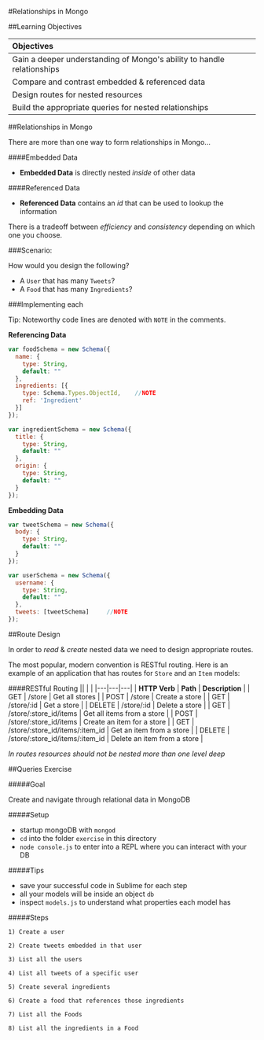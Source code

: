 #Relationships in Mongo


##Learning Objectives

| Objectives |
| :---- |
| Gain a deeper understanding of Mongo's ability to handle relationships |
| Compare and contrast embedded & referenced data |
| Design routes for nested resources |
| Build the appropriate queries for nested relationships |

##Relationships in Mongo

There are more than one way to form relationships in Mongo...

####Embedded Data

* **Embedded Data** is directly nested *inside* of other data

####Referenced Data

* **Referenced Data** contains an *id* that can be used to lookup the information

There is a tradeoff between *efficiency* and *consistency* depending on which one you choose.

###Scenario: 

How would you design the following?

* A `User` that has many `Tweets`?
* A `Food` that has many `Ingredients`?


###Implementing each

Tip: Noteworthy code lines are denoted with `NOTE` in the comments.

**Referencing Data**

```javascript
var foodSchema = new Schema({
  name: {
    type: String,
    default: ""
  },
  ingredients: [{
    type: Schema.Types.ObjectId,	//NOTE
    ref: 'Ingredient'
  }]
});

var ingredientSchema = new Schema({
  title: {
    type: String,
    default: ""
  },
  origin: {
    type: String,
    default: ""
  }
});
```

**Embedding Data**

```javascript
var tweetSchema = new Schema({
  body: {
    type: String,
    default: ""
  }
});

var userSchema = new Schema({
  username: {
    type: String,
    default: ""
  },
  tweets: [tweetSchema]		//NOTE
});
```

##Route Design

In order to *read* & *create* nested data we need to design appropriate routes.

The most popular, modern convention is RESTful routing. Here is an example of an application that has routes for `Store` and an `Item` models:

####RESTful Routing
|| | |
|---|---|---|
| **HTTP Verb** | **Path** | **Description** |
| GET | /store | Get all stores |
| POST | /store | Create a store |
| GET | /store/:id | Get a store |
| DELETE | /store/:id | Delete a store |
| GET | /store/:store_id/items | Get all items from a store |
| POST | /store/:store_id/items | Create an item for a store |
| GET | /store/:store_id/items/:item_id | Get an item from a store |
| DELETE | /store/:store_id/items/:item_id | Delete an item from a store |

*In routes resources should not be nested more than one level deep*

##Queries Exercise

#####Goal

Create and navigate through relational data in MongoDB

#####Setup
* startup mongoDB with `mongod`
* `cd` into the folder `exercise` in this directory
* `node console.js` to enter into a REPL where you can interact with your DB

#####Tips
* save your successful code in Sublime for each step
* all your models will be inside an object `db`
* inspect `models.js` to understand what properties each model has


#####Steps

	1) Create a user
	
	2) Create tweets embedded in that user
	
	3) List all the users
	
	4) List all tweets of a specific user
	
	5) Create several ingredients
	
	6) Create a food that references those ingredients
	
	7) List all the Foods
	
	8) List all the ingredients in a Food
